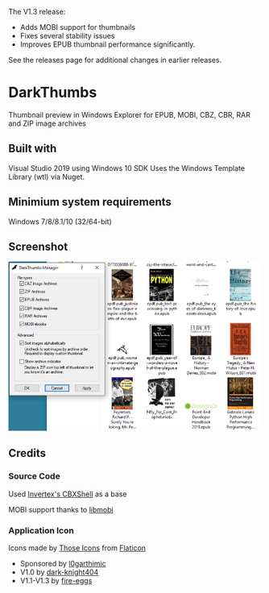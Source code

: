 The V1.3 release:
- Adds MOBI support for thumbnails
- Fixes several stability issues
- Improves EPUB thumbnail performance significantly.

See the releases page for additional changes in earlier releases.

# DarkThumbs
Thumbnail preview in Windows Explorer for EPUB, MOBI, CBZ, CBR, RAR and ZIP image archives

## Built with
Visual Studio 2019 using Windows 10 SDK
Uses the Windows Template Library (wtl) via Nuget.

## Minimium system requirements
Windows 7/8/8.1/10 (32/64-bit)

## Screenshot

![V1.3](https://github.com/L0garithmic/DarkThumbs/blob/master/Screenshot%20from%202021-08-29%2014-11-11.png)


## Credits

### Source Code
Used [Invertex's CBXShell](https://github.com/Invertex/CBXShell) as a base

MOBI support thanks to [libmobi](https://github.com/bfabiszewski/libmobi)

### Application Icon
Icons made by [Those Icons](https://www.flaticon.com/authors/those-icons) from [Flaticon](https://www.flaticon.com/)

- Sponsored by [l0garthimic](https://github.com/L0garithmic)
- V1.0 by [dark-knight404](https://github.com/dark-knight404)
- V1.1-V1.3 by [fire-eggs](https://github.com/fire-eggs)

